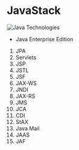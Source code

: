 # JavaStack

![Java Technologies](http://img.softeq.com/sites/default/files/user_182/java.jpg)

- Java Enterprise Edition
1. JPA
2. Servlets
3. JSP
4. JSTL
5. JSF
6. JAX-WS
7. JNDI
8. JAX-RS
9. JMS
10. JCA
11. CDI
12. StAX
13. Java Mail
14. JAAS
15. JAF